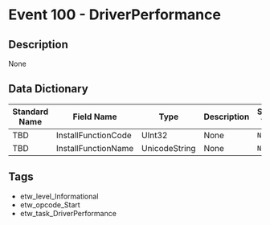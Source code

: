 # Event 100 - DriverPerformance

## Description
None

## Data Dictionary
|Standard Name|Field Name|Type|Description|Sample Value|
|---|---|---|---|---|
|TBD|InstallFunctionCode|UInt32|None|`None`|
|TBD|InstallFunctionName|UnicodeString|None|`None`|

## Tags
* etw_level_Informational
* etw_opcode_Start
* etw_task_DriverPerformance
